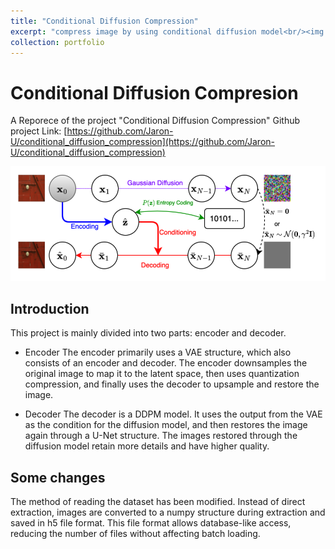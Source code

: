 ```yaml
---
title: "Conditional Diffusion Compression"
excerpt: "compress image by using conditional diffusion model<br/><img src='/images/cdc.png'>"
collection: portfolio
---
```


# Conditional Diffusion Compresion

A Reporece of the project "Conditional Diffusion Compression"
Github project Link: [https://github.com/Jaron-U/conditional_diffusion_compression](https://github.com/Jaron-U/conditional_diffusion_compression)

<img src='/images/cdc.png'>

## Introduction
This project is mainly divided into two parts: encoder and decoder.

* Encoder
The encoder primarily uses a VAE structure, which also consists of an encoder and decoder. The encoder downsamples the original image to map it to the latent space, then uses quantization compression, and finally uses the decoder to upsample and restore the image. 

* Decoder
The decoder is a DDPM model. It uses the output from the VAE as the condition for the diffusion model, and then restores the image again through a U-Net structure. The images restored through the diffusion model retain more details and have higher quality.

## Some changes
The method of reading the dataset has been modified. Instead of direct extraction, images are converted to a numpy structure during extraction and saved in h5 file format. This file format allows database-like access, reducing the number of files without affecting batch loading.